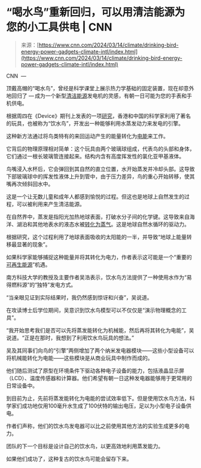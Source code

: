 <!--yml

category: 未分类

date: 2024-05-27 14:56:40

-->

# “喝水鸟”重新回归，可以用清洁能源为您的小工具供电 | CNN

> 来源：[https://www.cnn.com/2024/03/14/climate/drinking-bird-energy-power-gadgets-climate-intl/index.html](https://www.cnn.com/2024/03/14/climate/drinking-bird-energy-power-gadgets-climate-intl/index.html)

CNN  —

顶戴高帽的“喝水鸟”，曾经是科学课堂上展示热力学基础的固定装置，现在却意外地回归了 — 成为一个新型[清洁能源](https://www.cnn.com/2023/04/12/world/wind-solar-renewables-record-climate-intl/index.html)发电机的灵感，有朝一日可能为您的手表和手机供电。

根据周四在《Device》期刊上发表的一项[研究](https://doi.org/10.1016/j.device.2024.100318)，香港和中国的科学家利用了著名的玩具，也被称为“饮水鸟”，开发出一种能够利用水蒸发动力来发电的引擎。

这种新方法通过将鸟类特有的来回运动产生的能量转化为[电能](https://www.cnn.com/2023/10/30/politics/electric-transmission-lines-biden-climate/index.html)来工作。

它背后的物理原理相对简单：这个玩具由两个玻璃球组成，代表鸟的头部和身体，它们通过一根长玻璃管连接起来。结构内含有高度挥发性的氯化亚甲基液体。

鸟嘴浸入水杯后，它会弹回到其自然的直立位置，水开始蒸发并冷却头部。这导致下部玻璃球中的挥发性液体上升到管中，由于压力差异，鸟的重心开始转移，使其嘴再次倾斜回水中。

这是一个让无数儿童和成年人都感到愉悦的过程。但这也是地球上自然发生的过程，可以被利用来产生清洁能源。

在自然界中，蒸发是指阳光加热地球表面，打破水分子间的化学键。这导致来自海洋、湖泊和其他地表水的液态水被[转化为蒸气](https://www.cnn.com/2023/08/01/us/colorado-river-water-loss-lake-mead-climate/index.html)。这是地球自然水循环的驱动力。

根据研究，这个过程利用了地球表面吸收的太阳能的一半，并导致“地球上能量转移最显著的现象”。

如果科学家能够捕捉这种能量并将其转化为电力，作者表示这可能是一个“重要的[可再生能源](https://www.cnn.com/2023/11/15/world/us-china-climate-announcement-summit-intl-hnk/index.html)”机遇。

南方科技大学的教授及主要作者吴浩表示，饮水鸟方法提供了一种使用水作为“易得燃料源”的“独特”发电方式。

“当亲眼见证到实际结果时，我仍然感到惊讶和兴奋”，吴说道。

在攻读博士后学位期间，吴意识到饮水鸟模型可以不仅仅是“演示物理概念的工具”。

“我开始思考我们是否可以先将蒸发能转化为机械能，然后再将其转化为电能”，吴说道。“正是在那时，我想到了利用饮水鸟玩具的想法。”

吴及其同事们向鸟的“引擎”两侧增加了两个纳米发电器模块——这些小型设备可以将机械能转化为电能——这些模块是从商业玩具中制作而成的。

他们随后测试了原型在环境条件下驱动各种电子设备的能力，包括液晶显示屏（LCD）、温度传感器和计算器。他们希望有朝一日这种发电器能够用于更常用的日常设备中。

到目前为止，先前将蒸发能转化为电能的尝试效率低下。但是使用饮水鸟方法，科学家们成功地仅用100毫升水生成了100伏特的输出电压，足以为小型电子设备供电。

作者们声称，他们的饮水鸟发电器可以比之前使用其他方法的实验生成更多的电力。

团队的下一个目标是设计自己的饮水鸟，以更高效地利用蒸发能力。

如果他们成功了，这种复古的饮水鸟可能会留存下来。
